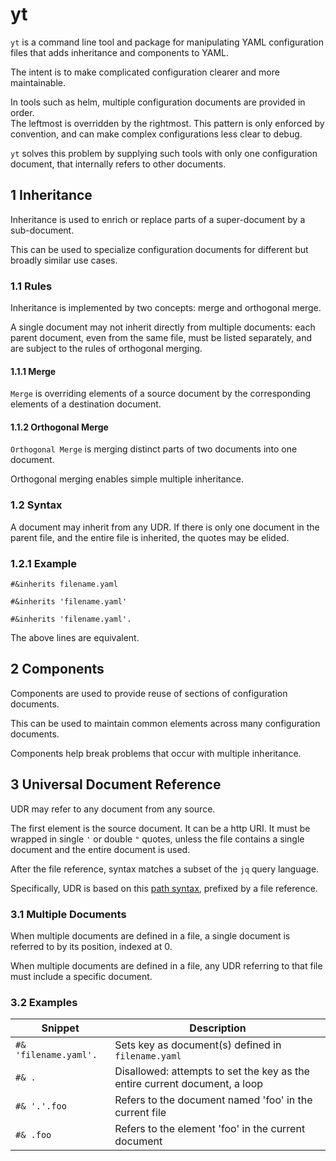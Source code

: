 # yt

`yt` is a command line tool and package for manipulating YAML configuration 
files that adds inheritance and components to YAML.

The intent is to make complicated configuration clearer and more maintainable.

In tools such as helm, multiple configuration documents are provided in order.\
The leftmost is overridden by the rightmost. This pattern is only enforced by
convention, and can make complex configurations less clear to debug.

`yt` solves this problem by supplying such tools with only one configuration
document, that internally refers to other documents.

## 1 Inheritance

Inheritance is used to enrich or replace parts of a super-document by a
sub-document.

This can be used to specialize configuration documents for different but broadly
similar use cases.

### 1.1 Rules

Inheritance is implemented by two concepts: merge and orthogonal merge.

A single document may not inherit directly from multiple documents: each parent
document, even from the same file, must be listed separately, and are subject to
the rules of orthogonal merging.

#### 1.1.1 Merge

`Merge` is overriding elements of a source document by the corresponding
elements of a destination document.

#### 1.1.2 Orthogonal Merge

`Orthogonal Merge` is merging distinct parts of two documents into one document.

Orthogonal merging enables simple multiple inheritance.

### 1.2 Syntax

A document may inherit from any UDR. If there is only one document in the parent
file, and the entire file is inherited, the quotes may be elided. 

### 1.2.1 Example

`#&inherits filename.yaml`

`#&inherits 'filename.yaml'`

`#&inherits 'filename.yaml'.`

The above lines are equivalent.

## 2 Components

Components are used to provide reuse of sections of configuration documents.

This can be used to maintain common elements across many configuration
documents.

Components help break problems that occur with multiple inheritance.

## 3 Universal Document Reference

UDR may refer to any document from any source.

The first element is the source document. It can be a http URI. It must be
wrapped in single `'` or double `"` quotes, unless the file contains a single
document and the entire document is used.

After the file reference, syntax matches a subset of the `jq` query language.

Specifically, UDR is based on this [path syntax](https://github.com/tidwall/gjson#path-syntax),
prefixed by a file reference.

### 3.1 Multiple Documents

When multiple documents are defined in a file, a single document is referred to
by its position, indexed at 0.

When multiple documents are defined in a file, any UDR referring to that file
must include a specific document.

### 3.2 Examples

| Snippet | Description |
|---|---|
| `#& 'filename.yaml'.` | Sets key as document(s) defined in `filename.yaml` |
| `#& .` | Disallowed: attempts to set the key as the entire current document, a loop |
| `#& '.'.foo` | Refers to the document named 'foo' in the current file |
| `#& .foo` | Refers to the element 'foo' in the current document |

